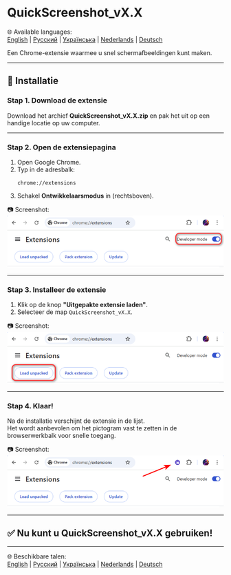 # QuickScreenshot_vX.X

🌐 Available languages:  
[English](README.md) | [Русский](README.ru.md) | [Українська](README.uk.md) | [Nederlands](README.nl.md) | [Deutsch](README.de.md)

Een Chrome-extensie waarmee u snel schermafbeeldingen kunt maken.

---

## 🚀 Installatie

### Stap 1. Download de extensie
Download het archief **QuickScreenshot_vX.X.zip** en pak het uit op een handige locatie op uw computer.

---

### Stap 2. Open de extensiepagina
1. Open Google Chrome.  
2. Typ in de adresbalk:  
   ```
   chrome://extensions
   ```
3. Schakel **Ontwikkelaarsmodus** in (rechtsboven).

📷 Screenshot:  
![Developer mode](screenshots/step2_developer_mode.png)

---

### Stap 3. Installeer de extensie
1. Klik op de knop **"Uitgepakte extensie laden"**.  
2. Selecteer de map `QuickScreenshot_vX.X`.  

📷 Screenshot:  
![Load unpacked](screenshots/step3_load_unpacked.png)

---

### Stap 4. Klaar!
Na de installatie verschijnt de extensie in de lijst.  
Het wordt aanbevolen om het pictogram vast te zetten in de browserwerkbalk voor snelle toegang.

📷 Screenshot:  
![Extension installed](screenshots/step4_installed.png)

---

## ✅ Nu kunt u QuickScreenshot_vX.X gebruiken!

---

🌐 Beschikbare talen:  
[English](README.md) | [Русский](README.ru.md) | [Українська](README.uk.md) | [Nederlands](README.nl.md) | [Deutsch](README.de.md)
